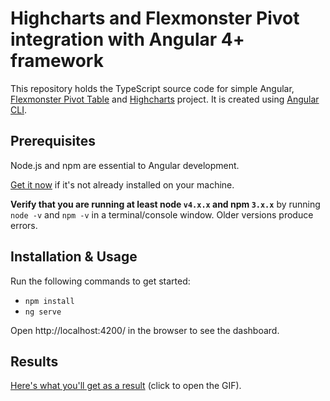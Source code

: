 # Highcharts and Flexmonster Pivot integration with Angular 4+ framework

This repository holds the TypeScript source code for simple Angular, [Flexmonster Pivot Table](https://www.flexmonster.com/?r=ang_git_hc) and [Highcharts](https://www.highcharts.com/) project. It is created using [Angular CLI](https://cli.angular.io/).

## Prerequisites

Node.js and npm are essential to Angular development.

<a href="https://docs.npmjs.com/getting-started/installing-node" target="_blank" title="Installing Node.js and updating npm">
Get it now</a> if it's not already installed on your machine.

**Verify that you are running at least node `v4.x.x` and npm `3.x.x`**
by running `node -v` and `npm -v` in a terminal/console window.
Older versions produce errors.

## Installation & Usage

Run the following commands to get started:

- `npm install`
- `ng serve`

Open http://localhost:4200/ in the browser to see the dashboard. 

## Results

[Here's what you'll get as a result](https://www.flexmonster.com/fm_uploads/2020/07/FMHighchartsCovid.gif) (click to open the GIF). 
